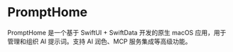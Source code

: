 # PromptHome
PromptHome 是一个基于 SwiftUI + SwiftData 开发的原生 macOS 应用，用于管理和组织 AI 提示词。支持 AI 润色、MCP 服务集成等高级功能。
